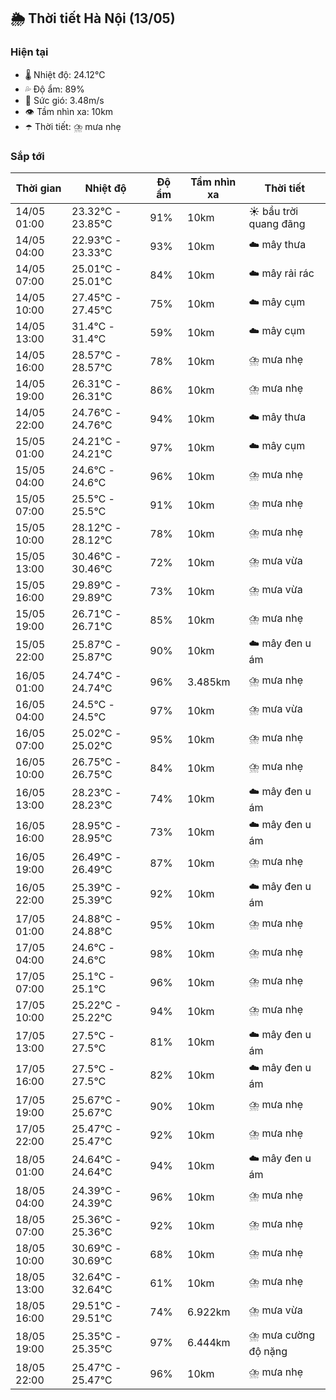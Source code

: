 ## 🌦️ Thời tiết Hà Nội (13/05)

### Hiện tại

- 🌡️ Nhiệt độ: 24.12℃
- 💦 Độ ẩm: 89%
- 💨 Sức gió: 3.48m/s
- 👁️ Tầm nhìn xa: 10km
- ☂️ Thời tiết: ⛈️ mưa nhẹ

### Sắp tới

| Thời gian | Nhiệt độ | Độ ẩm | Tầm nhìn xa | Thời tiết |
| --- | --- | --- | --- | --- |
| 14/05 01:00 | 23.32℃ - 23.85℃ | 91% | 10km | ☀️ bầu trời quang đãng |
| 14/05 04:00 | 22.93℃ - 23.33℃ | 93% | 10km | ☁️ mây thưa |
| 14/05 07:00 | 25.01℃ - 25.01℃ | 84% | 10km | ☁️ mây rải rác |
| 14/05 10:00 | 27.45℃ - 27.45℃ | 75% | 10km | ☁️ mây cụm |
| 14/05 13:00 | 31.4℃ - 31.4℃ | 59% | 10km | ☁️ mây cụm |
| 14/05 16:00 | 28.57℃ - 28.57℃ | 78% | 10km | ⛈️ mưa nhẹ |
| 14/05 19:00 | 26.31℃ - 26.31℃ | 86% | 10km | ⛈️ mưa nhẹ |
| 14/05 22:00 | 24.76℃ - 24.76℃ | 94% | 10km | ☁️ mây thưa |
| 15/05 01:00 | 24.21℃ - 24.21℃ | 97% | 10km | ☁️ mây cụm |
| 15/05 04:00 | 24.6℃ - 24.6℃ | 96% | 10km | ⛈️ mưa nhẹ |
| 15/05 07:00 | 25.5℃ - 25.5℃ | 91% | 10km | ⛈️ mưa nhẹ |
| 15/05 10:00 | 28.12℃ - 28.12℃ | 78% | 10km | ⛈️ mưa nhẹ |
| 15/05 13:00 | 30.46℃ - 30.46℃ | 72% | 10km | ⛈️ mưa vừa |
| 15/05 16:00 | 29.89℃ - 29.89℃ | 73% | 10km | ⛈️ mưa vừa |
| 15/05 19:00 | 26.71℃ - 26.71℃ | 85% | 10km | ⛈️ mưa nhẹ |
| 15/05 22:00 | 25.87℃ - 25.87℃ | 90% | 10km | ☁️ mây đen u ám |
| 16/05 01:00 | 24.74℃ - 24.74℃ | 96% | 3.485km | ⛈️ mưa nhẹ |
| 16/05 04:00 | 24.5℃ - 24.5℃ | 97% | 10km | ⛈️ mưa vừa |
| 16/05 07:00 | 25.02℃ - 25.02℃ | 95% | 10km | ⛈️ mưa nhẹ |
| 16/05 10:00 | 26.75℃ - 26.75℃ | 84% | 10km | ⛈️ mưa nhẹ |
| 16/05 13:00 | 28.23℃ - 28.23℃ | 74% | 10km | ☁️ mây đen u ám |
| 16/05 16:00 | 28.95℃ - 28.95℃ | 73% | 10km | ☁️ mây đen u ám |
| 16/05 19:00 | 26.49℃ - 26.49℃ | 87% | 10km | ⛈️ mưa nhẹ |
| 16/05 22:00 | 25.39℃ - 25.39℃ | 92% | 10km | ☁️ mây đen u ám |
| 17/05 01:00 | 24.88℃ - 24.88℃ | 95% | 10km | ⛈️ mưa nhẹ |
| 17/05 04:00 | 24.6℃ - 24.6℃ | 98% | 10km | ⛈️ mưa nhẹ |
| 17/05 07:00 | 25.1℃ - 25.1℃ | 96% | 10km | ⛈️ mưa nhẹ |
| 17/05 10:00 | 25.22℃ - 25.22℃ | 94% | 10km | ⛈️ mưa nhẹ |
| 17/05 13:00 | 27.5℃ - 27.5℃ | 81% | 10km | ☁️ mây đen u ám |
| 17/05 16:00 | 27.5℃ - 27.5℃ | 82% | 10km | ☁️ mây đen u ám |
| 17/05 19:00 | 25.67℃ - 25.67℃ | 90% | 10km | ⛈️ mưa nhẹ |
| 17/05 22:00 | 25.47℃ - 25.47℃ | 92% | 10km | ⛈️ mưa nhẹ |
| 18/05 01:00 | 24.64℃ - 24.64℃ | 94% | 10km | ☁️ mây đen u ám |
| 18/05 04:00 | 24.39℃ - 24.39℃ | 96% | 10km | ⛈️ mưa nhẹ |
| 18/05 07:00 | 25.36℃ - 25.36℃ | 92% | 10km | ⛈️ mưa nhẹ |
| 18/05 10:00 | 30.69℃ - 30.69℃ | 68% | 10km | ⛈️ mưa nhẹ |
| 18/05 13:00 | 32.64℃ - 32.64℃ | 61% | 10km | ⛈️ mưa nhẹ |
| 18/05 16:00 | 29.51℃ - 29.51℃ | 74% | 6.922km | ⛈️ mưa vừa |
| 18/05 19:00 | 25.35℃ - 25.35℃ | 97% | 6.444km | ⛈️ mưa cường độ nặng |
| 18/05 22:00 | 25.47℃ - 25.47℃ | 96% | 10km | ⛈️ mưa nhẹ |
